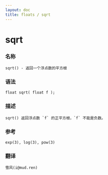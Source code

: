 ```yaml
---
layout: doc
title: floats / sqrt
---
```

# sqrt

### 名称

    sqrt() - 返回一个浮点数的平方根

### 语法

    float sqrt( float f );

### 描述

    sqrt() 返回浮点数 `f` 的正平方根，`f` 不能是负数。

### 参考

    exp(3), log(3), pow(3)

### 翻译 ###

    雪风(i@mud.ren)
